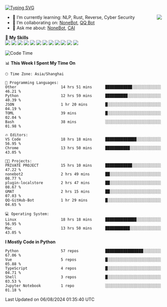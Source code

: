 [![Typing SVG](https://readme-typing-svg.herokuapp.com?size=25&duration=2500&color=8C43EA&vCenter=true&width=200&height=40&lines=Hi+there+%F0%9F%91%8B%F0%9F%8F%BB;I'm+yanyongyu)](https://git.io/typing-svg)

<a href="#">
  <img align="right" src="https://github-readme-stats.vercel.app/api?username=yanyongyu&count_private=true&show_icons=true&bg_color=15,f2f7fd,E0EAFC" />
</a>

- 🌱 I’m currently learning: NLP, Rust, Reverse, Cyber Security
- 👯 I’m collaborating on: [NoneBot](https://github.com/nonebot), [QQ Bot](https://github.com/Mrs4s/go-cqhttp)
- 💬 Ask me about: [NoneBot](https://github.com/nonebot), [CAI](https://github.com/cscs181/CAI)

🌟 **My Skills**  
![](https://img.shields.io/badge/-Python-3e74a2?style=flat-square&logo=Python&logoColor=fff)
![](https://img.shields.io/badge/-TypeScript-3178C6?style=flat-square&logo=TypeScript&logoColor=fff)
![](https://img.shields.io/badge/-Vue-4fc08d?style=flat-square&logo=Vue.js&logoColor=fff)
![](https://img.shields.io/badge/-React-2d98ce?style=flat-square&logo=React&logoColor=fff)
![](https://img.shields.io/badge/-FastAPI-009688?style=flat-square&logo=FastAPI&logoColor=fff)
![](https://img.shields.io/badge/-Linux-000000?style=flat-square&logo=Linux&logoColor=fff)
![](https://img.shields.io/badge/-Docker-2496ED?style=flat-square&logo=Docker&logoColor=fff)
![](https://img.shields.io/badge/-Kubernetes-326CE5?style=flat-square&logo=Kubernetes&logoColor=fff)
![](https://img.shields.io/badge/-GitHub%20Actions-2088FF?style=flat-square&logo=GitHubActions&logoColor=fff)
![](https://img.shields.io/badge/-PostgreSQL-4169E1?style=flat-square&logo=PostgreSQL&logoColor=fff)
![](https://img.shields.io/badge/-Redis-DC382D?style=flat-square&logo=Redis&logoColor=fff)
![](https://img.shields.io/badge/-MongoDB-47A248?style=flat-square&logo=MongoDB&logoColor=fff)

<!--START_SECTION:waka-->
![Code Time](http://img.shields.io/badge/Code%20Time-6%2C487%20hrs%2036%20mins-blue)

📊 **This Week I Spent My Time On** 

```text
🕑︎ Time Zone: Asia/Shanghai

💬 Programming Languages: 
Other                    14 hrs 51 mins      ████████████░░░░░░░░░░░░░   46.21 % 
Python                   12 hrs 59 mins      ██████████░░░░░░░░░░░░░░░   40.39 % 
JSON                     1 hr 20 mins        █░░░░░░░░░░░░░░░░░░░░░░░░   04.19 % 
TOML                     39 mins             █░░░░░░░░░░░░░░░░░░░░░░░░   02.04 % 
Bash                     38 mins             ░░░░░░░░░░░░░░░░░░░░░░░░░   01.98 % 

🔥 Editors: 
VS Code                  18 hrs 18 mins      ██████████████░░░░░░░░░░░   56.95 % 
Chrome                   13 hrs 50 mins      ███████████░░░░░░░░░░░░░░   43.05 % 

🐱‍💻 Projects: 
PRIVATE PROJECT          15 hrs 10 mins      ████████████░░░░░░░░░░░░░   47.22 % 
nonebot2                 2 hrs 49 mins       ██░░░░░░░░░░░░░░░░░░░░░░░   08.77 % 
plugin-localstore        2 hrs 47 mins       ██░░░░░░░░░░░░░░░░░░░░░░░   08.67 % 
GMAT                     2 hrs 15 mins       ██░░░░░░░░░░░░░░░░░░░░░░░   07.03 % 
QQ-GitHub-Bot            1 hr 29 mins        █░░░░░░░░░░░░░░░░░░░░░░░░   04.65 % 

💻 Operating System: 
Linux                    18 hrs 18 mins      ██████████████░░░░░░░░░░░   56.95 % 
Mac                      13 hrs 50 mins      ███████████░░░░░░░░░░░░░░   43.05 % 
```

**I Mostly Code in Python** 

```text
Python                   57 repos            █████████████████░░░░░░░░   67.06 % 
Vue                      5 repos             █░░░░░░░░░░░░░░░░░░░░░░░░   05.88 % 
TypeScript               4 repos             █░░░░░░░░░░░░░░░░░░░░░░░░   04.71 % 
Shell                    3 repos             █░░░░░░░░░░░░░░░░░░░░░░░░   03.53 % 
Jupyter Notebook         1 repo              ░░░░░░░░░░░░░░░░░░░░░░░░░   01.18 % 
```




 Last Updated on 06/08/2024 01:35:40 UTC
<!--END_SECTION:waka-->
